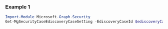 ### Example 1
```powershell
Import-Module Microsoft.Graph.Security
Get-MgSecurityCaseEdiscoveryCaseSetting -EdiscoveryCaseId $ediscoveryCaseId
```
